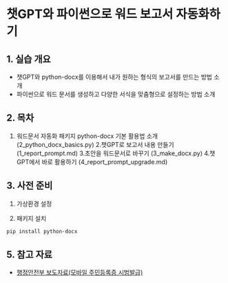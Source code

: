 # 챗GPT와 파이썬으로 워드 보고서 자동화하기

## 1. 실습 개요
- 챗GPT와 python-docx를 이용해서 내가 원하는 형식의 보고서를 만드는 방법 소개
- 파이썬으로 워드 문서를 생성하고 다양한 서식을 맞춤형으로 설정하는 방법 소개

## 2. 목차
1. 워드문서 자동화 패키지 python-docx 기본 활용법 소개 (2_python_docx_basics.py)
2.챗GPT로 보고서 내용 만들기 (1_report_prompt.md)
3.초안을 워드문서로 바꾸기 (3_make_docx.py)
4.챗GPT에서 바로 활용하기 (4_report_prompt_upgrade.md)


## 3. 사전 준비
1. 가상환경 설정

2. 패키지 설치

```bash
pip install python-docx
```


## 5. 참고 자료
- [행정안전부 보도자료(모바일 주민등록증 시범발급)](https://www.mois.go.kr/frt/bbs/type010/commonSelectBoardArticle.do?bbsId=BBSMSTR_000000000008&nttId=114628)

